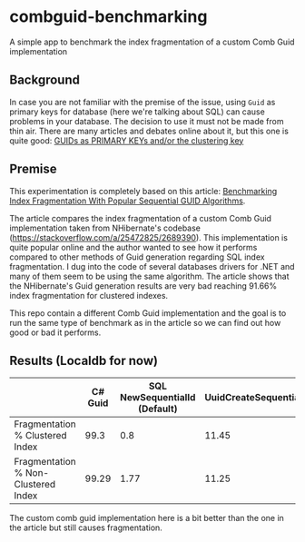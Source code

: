 # combguid-benchmarking
A simple app to benchmark the index fragmentation of a custom Comb Guid implementation

## Background

In case you are not familiar with the premise of the issue, using `Guid` as primary keys for database (here we're talking about SQL) can cause problems in your database. The decision to use it must not be made from thin air. There are many articles and debates online about it, but this one is quite good: [GUIDs as PRIMARY KEYs and/or the clustering key](https://www.sqlskills.com/blogs/kimberly/guids-as-primary-keys-andor-the-clustering-key/)

## Premise

This experimentation is completely based on this article: [Benchmarking Index Fragmentation With Popular Sequential GUID Algorithms](http://microsoftprogrammers.jebarson.com/benchmarking-index-fragmentation-with-popular-sequential-guid-algorithms/).

The article compares the index fragmentation of a custom Comb Guid implementation taken from NHibernate's codebase (https://stackoverflow.com/a/25472825/2689390). This implementation is quite popular online and the author wanted to see how it performs compared to other methods of Guid generation regarding SQL index fragmentation. I dug into the code of several databases drivers for .NET and many of them seem to be using the same algorithm. The article shows that the NHibernate's Guid generation results are very bad reaching 91.66% index fragmentation for clustered indexes.

This repo contain a different Comb Guid implementation and the goal is to run the same type of benchmark as in the article so we can find out how good or bad it performs. 

## Results (Localdb for now)

|                                     | C# Guid | SQL NewSequentialId (Default) | UuidCreateSequential | Custom Comb Guid |
|-------------------------------------|---------|-------------------------------|----------------------|------------------|
| Fragmentation % Clustered Index     | 99.3    | 0.8                           | 11.45                | 52.28            |
| Fragmentation % Non-Clustered Index | 99.29   | 1.77                          | 11.25                | 50.19            |

The custom comb guid implementation here is a bit better than the one in the article but still causes fragmentation.


  


